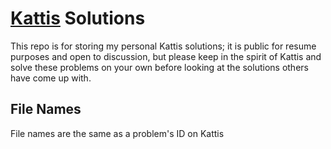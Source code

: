 # [Kattis](https://open.kattis.com/) Solutions

This repo is for storing my personal Kattis solutions; it is public for resume purposes and open to discussion, but please keep in the spirit of Kattis and solve these problems on your own before looking at the solutions others have come up with.

## File Names

File names are the same as a problem's ID on Kattis